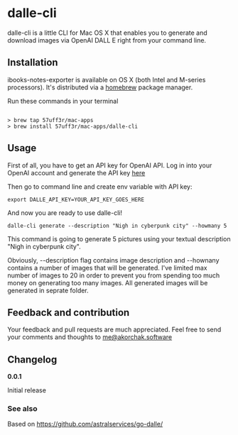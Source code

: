 # dalle-cli

dalle-cli is a little CLI for Mac OS X that enables you to generate and download images via OpenAI DALL E right from
your command line.

## Installation

ibooks-notes-exporter is available on OS X (both Intel and M-series processors).
It's distributed via a [homebrew](https://brew.sh/) package manager.

Run these commands in your terminal

```shell

> brew tap 57uff3r/mac-apps
> brew install 57uff3r/mac-apps/dalle-cli

```

## Usage

First of all, you have to get an API key for OpenAI API. Log in into your OpenAI account and
generate the API key [here](https://platform.openai.com/account/api-keys)

Then go to command line and create env variable with API key:

```shell
export DALLE_API_KEY=YOUR_API_KEY_GOES_HERE
```

And now you are ready to use dalle-cli!

```shell
dalle-cli generate --description "Nigh in cyberpunk city" --howmany 5
```
This command is going to generate 5 pictures using your textual description "Nigh in cyberpunk city".

Obviously, --description flag contains image description and --hownany contains a number of images that will be
generated. I've limited max number of images to 20 in order to prevent you from spending too much money on
generating too many images. All generated images will be generated in seprate folder.


## Feedback and contribution

Your feedback and pull requests are much appreciated.
Feel free to send your comments and thoughts to [me@akorchak.software](mailto:me@akorchak.software)


## Changelog
**0.0.1**

Initial release

### See also

Based on https://github.com/astralservices/go-dalle/